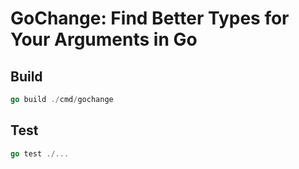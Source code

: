 # GoChange: Find Better Types for Your Arguments in Go

## Build

```go
go build ./cmd/gochange
```

## Test

```go
go test ./...
```